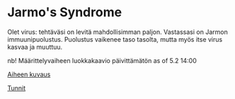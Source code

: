 # Jarmo's Syndrome

Olet virus: tehtäväsi on levitä mahdollisimman paljon. Vastassasi on Jarmon immuunipuolustus. 
Puolustus vaikenee taso tasolta, mutta myös itse virus kasvaa ja muuttuu.

nb! Määrittelyvaiheen luokkakaavio päivittämätön as of 5.2 14:00

[Aiheen kuvaus](dokumentaatio/aiheen-kuvaus.md)

[Tunnit](dokumentaatio/tuntikirjanpito.md)
